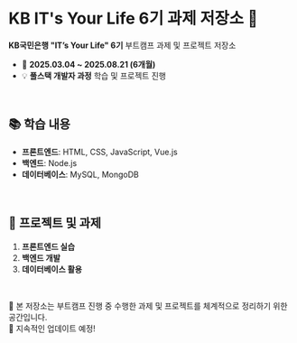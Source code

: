 # KB IT's Your Life 6기 과제 저장소 🚀

**KB국민은행 "IT’s Your Life" 6기** 부트캠프 과제 및 프로젝트 저장소  
- 📅 **2025.03.04 ~ 2025.08.21 (6개월)**  
- 💡 **풀스택 개발자 과정** 학습 및 프로젝트 진행  

<br>

## 📚 학습 내용
- **프론트엔드**: HTML, CSS, JavaScript, Vue.js  
- **백엔드**: Node.js  
- **데이터베이스**: MySQL, MongoDB  

<br>

## 📂 프로젝트 및 과제
1. **프론트엔드 실습**  
2. **백엔드 개발**  
3. **데이터베이스 활용**    

<br>

📌 본 저장소는 부트캠프 진행 중 수행한 과제 및 프로젝트를 체계적으로 정리하기 위한 공간입니다.  
🚀 지속적인 업데이트 예정!  


